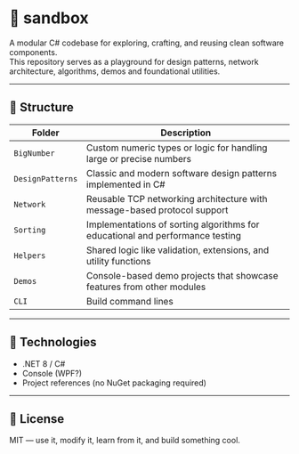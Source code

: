# 🧪 sandbox

A modular C# codebase for exploring, crafting, and reusing clean software components.  
This repository serves as a playground for design patterns, network architecture, algorithms, demos and foundational utilities.

---

## 📁 Structure

| Folder         | Description                                                                 |
|----------------|-----------------------------------------------------------------------------|
| `BigNumber`    | Custom numeric types or logic for handling large or precise numbers         |
| `DesignPatterns` | Classic and modern software design patterns implemented in C#             |
| `Network`      | Reusable TCP networking architecture with message-based protocol support    |
| `Sorting`      | Implementations of sorting algorithms for educational and performance testing |
| `Helpers`      | Shared logic like validation, extensions, and utility functions             |
| `Demos`        | Console-based demo projects that showcase features from other modules       |
| `CLI`          | Build command lines                                                         |

---

## 🔧 Technologies

- .NET 8 / C#
- Console (WPF?)
- Project references (no NuGet packaging required)

---

## 📄 License

MIT — use it, modify it, learn from it, and build something cool.
